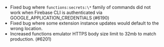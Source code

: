 - Fixed bug where `functions:secrets:\*` family of commands did not work when Firebase CLI is authenticated via GOOGLE_APPLICATION_CREDENTIALS (#6190)
- Fixed bug where some extension instance updates would default to the wrong location.
- Increased functions emulator HTTPS body size limit to 32mb to match production. (#6201)
